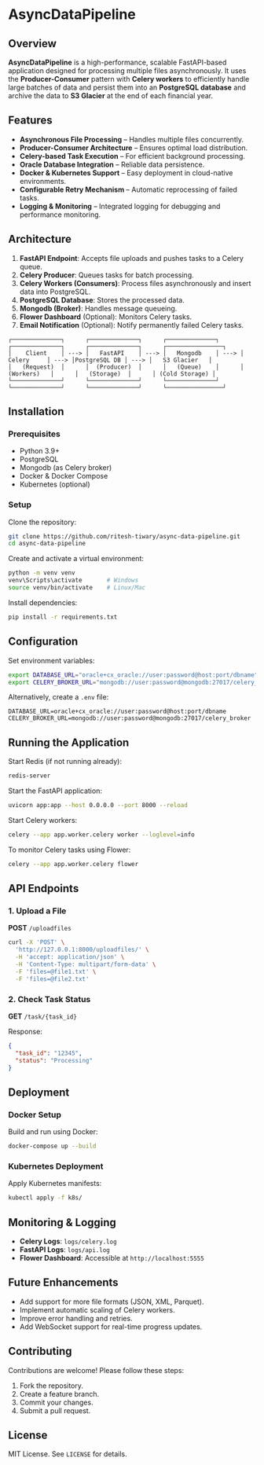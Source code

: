 # AsyncDataPipeline

## Overview
**AsyncDataPipeline** is a high-performance, scalable FastAPI-based application designed for processing multiple files asynchronously. It uses the **Producer-Consumer** pattern with **Celery workers** to efficiently handle large batches of data and persist them into an **PostgreSQL database** and archive the data to **S3 Glacier** at the end of each financial year.

## Features
- **Asynchronous File Processing** – Handles multiple files concurrently.
- **Producer-Consumer Architecture** – Ensures optimal load distribution.
- **Celery-based Task Execution** – For efficient background processing.
- **Oracle Database Integration** – Reliable data persistence.
- **Docker & Kubernetes Support** – Easy deployment in cloud-native environments.
- **Configurable Retry Mechanism** – Automatic reprocessing of failed tasks.
- **Logging & Monitoring** – Integrated logging for debugging and performance monitoring.

## Architecture
1. **FastAPI Endpoint**: Accepts file uploads and pushes tasks to a Celery queue.
2. **Celery Producer**: Queues tasks for batch processing.
3. **Celery Workers (Consumers)**: Process files asynchronously and insert data into PostgreSQL.
4. **PostgreSQL Database**: Stores the processed data.
5. **Mongodb (Broker)**: Handles message queueing.
6. **Flower Dashboard** (Optional): Monitors Celery tasks.
7. **Email Notification** (Optional): Notify permanently failed Celery tasks.

```plaintext
┌──────────────┐      ┌──────────────┐      ┌──────────────┐      ┌──────────────┐      ┌──────────────┐      ┌────────────────┐
│    Client    │ ---> │   FastAPI    │ ---> │   Mongodb    │ ---> │   Celery     │ ---> │PostgreSQL DB │ ---> │   S3 Glacier   │ 
│   (Request)  │      │  (Producer)  │      │   (Queue)    │      │  (Workers)   │      │   (Storage)  │      │ (Cold Storage) │
└──────────────┘      └──────────────┘      └──────────────┘      └──────────────┘      └──────────────┘      └────────────────┘      
```

## Installation
### Prerequisites
- Python 3.9+
- PostgreSQL
- Mongodb (as Celery broker)
- Docker & Docker Compose
- Kubernetes (optional)

### Setup
Clone the repository:
```bash
git clone https://github.com/ritesh-tiwary/async-data-pipeline.git
cd async-data-pipeline
```

Create and activate a virtual environment:
```bash
python -m venv venv
venv\Scripts\activate       # Windows
source venv/bin/activate    # Linux/Mac
```

Install dependencies:
```bash
pip install -r requirements.txt
```

## Configuration
Set environment variables:
```bash
export DATABASE_URL="oracle+cx_oracle://user:password@host:port/dbname"
export CELERY_BROKER_URL="mongodb://user:password@mongodb:27017/celery_broker"
```

Alternatively, create a `.env` file:
```
DATABASE_URL=oracle+cx_oracle://user:password@host:port/dbname
CELERY_BROKER_URL=mongodb://user:password@mongodb:27017/celery_broker
```

## Running the Application
Start Redis (if not running already):
```bash
redis-server
```

Start the FastAPI application:
```bash
uvicorn app:app --host 0.0.0.0 --port 8000 --reload
```

Start Celery workers:
```bash
celery --app app.worker.celery worker --loglevel=info
```

To monitor Celery tasks using Flower:
```bash
celery --app app.worker.celery flower
```

## API Endpoints
### 1. Upload a File
**POST** `/uploadfiles`
```bash
curl -X 'POST' \
  'http://127.0.0.1:8000/uploadfiles/' \
  -H 'accept: application/json' \
  -H 'Content-Type: multipart/form-data' \
  -F 'files=@file1.txt' \
  -F 'files=@file2.txt'
```

### 2. Check Task Status
**GET** `/task/{task_id}`

Response:
```json
{
  "task_id": "12345",
  "status": "Processing"
}
```

## Deployment
### Docker Setup
Build and run using Docker:
```bash
docker-compose up --build
```

### Kubernetes Deployment
Apply Kubernetes manifests:
```bash
kubectl apply -f k8s/
```

## Monitoring & Logging
- **Celery Logs**: `logs/celery.log`
- **FastAPI Logs**: `logs/api.log`
- **Flower Dashboard**: Accessible at `http://localhost:5555`

## Future Enhancements
- Add support for more file formats (JSON, XML, Parquet).
- Implement automatic scaling of Celery workers.
- Improve error handling and retries.
- Add WebSocket support for real-time progress updates.

## Contributing
Contributions are welcome! Please follow these steps:
1. Fork the repository.
2. Create a feature branch.
3. Commit your changes.
4. Submit a pull request.

## License
MIT License. See `LICENSE` for details.

